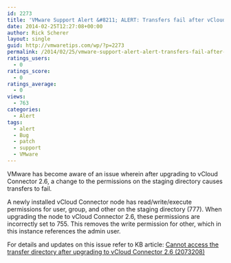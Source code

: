 ```yaml
---
id: 2273
title: 'VMware Support Alert &#8211; ALERT: Transfers fail after vCloud Connector 2.6 upgrade'
date: 2014-02-25T12:27:08+00:00
author: Rick Scherer
layout: single
guid: http://vmwaretips.com/wp/?p=2273
permalink: /2014/02/25/vmware-support-alert-alert-transfers-fail-after-vcloud-connector-2-6-upgrade/
ratings_users:
  - 0
ratings_score:
  - 0
ratings_average:
  - 0
views:
  - 763
categories:
  - Alert
tags:
  - alert
  - Bug
  - patch
  - support
  - VMware
---
```

VMware has become aware of an issue wherein after upgrading to vCloud Connector 2.6, a change to the permissions on the staging directory causes transfers to fail.

A newly installed vCloud Connector node has read/write/execute permissions for user, group, and other on the staging directory (777). When upgrading the node to vCloud Connector 2.6, these permissions are incorrectly set to 755. This removes the write permission for other, which in this instance references the admin user.

For details and updates on this issue refer to KB article: <a href="http://bit.ly/1etIvMj" target="_blank">Cannot access the transfer directory after upgrading to vCloud Connector 2.6 (2073208)</a>